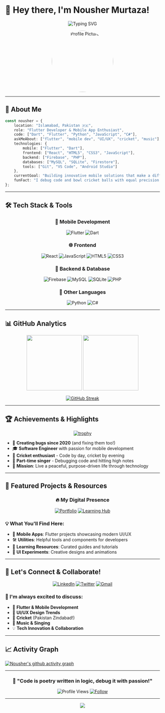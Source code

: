 # 👋 Hey there, I'm Nousher Murtaza!

<div align="center">
  
  ![Typing SVG](https://readme-typing-svg.herokuapp.com?font=Fira+Code&size=22&duration=3000&pause=1000&color=2196F3&center=true&vCenter=true&width=600&lines=Flutter+Developer+from+Islamabad+🇵🇰;Building+Beautiful+Mobile+Experiences;UI+Enthusiast+%26+Code+Craftsman;Always+Learning%2C+Always+Growing)

</div>

<div align="center">
  <img src="https://github.com/user-attachments/assets/1ced0abc-7c59-4cba-8b8d-e1264e3d22a1" width="200" alt="Profile Picture" style="border-radius: 50%"/>
</div>

---

## 🚀 About Me

```typescript
const nousher = {
    location: "Islamabad, Pakistan 🇵🇰",
    role: "Flutter Developer & Mobile App Enthusiast",
    code: ["Dart", "Flutter", "Python", "JavaScript", "C#"],
    askMeAbout: ["flutter", "mobile dev", "UI/UX", "cricket", "music"],
    technologies: {
        mobile: ["Flutter", "Dart"],
        frontend: ["React", "HTML5", "CSS3", "JavaScript"],
        backend: ["Firebase", "PHP"],
        databases: ["MySQL", "SQLite", "Firestore"],
        tools: ["Git", "VS Code", "Android Studio"]
    },
    currentGoal: "Building innovative mobile solutions that make a difference",
    funFact: "I debug code and bowl cricket balls with equal precision! 🏏"
};
```

---

## 🛠️ Tech Stack & Tools

<div align="center">

### 📱 Mobile Development
![Flutter](https://img.shields.io/badge/Flutter-02569B?style=for-the-badge&logo=flutter&logoColor=white)
![Dart](https://img.shields.io/badge/Dart-0175C2?style=for-the-badge&logo=dart&logoColor=white)

### 🌐 Frontend
![React](https://img.shields.io/badge/React-20232A?style=for-the-badge&logo=react&logoColor=61DAFB)
![JavaScript](https://img.shields.io/badge/JavaScript-F7DF1E?style=for-the-badge&logo=javascript&logoColor=black)
![HTML5](https://img.shields.io/badge/HTML5-E34F26?style=for-the-badge&logo=html5&logoColor=white)
![CSS3](https://img.shields.io/badge/CSS3-1572B6?style=for-the-badge&logo=css3&logoColor=white)

### 🔧 Backend & Database
![Firebase](https://img.shields.io/badge/Firebase-039BE5?style=for-the-badge&logo=Firebase&logoColor=white)
![MySQL](https://img.shields.io/badge/MySQL-005C84?style=for-the-badge&logo=mysql&logoColor=white)
![SQLite](https://img.shields.io/badge/SQLite-07405E?style=for-the-badge&logo=sqlite&logoColor=white)
![PHP](https://img.shields.io/badge/PHP-777BB4?style=for-the-badge&logo=php&logoColor=white)

### 🐍 Other Languages
![Python](https://img.shields.io/badge/Python-14354C?style=for-the-badge&logo=python&logoColor=white)
![C#](https://img.shields.io/badge/C%23-239120?style=for-the-badge&logo=c-sharp&logoColor=white)

</div>

---

## 📊 GitHub Analytics

<div align="center">
  
  <img height="180em" src="https://github-readme-stats.vercel.app/api?username=nm71&show_icons=true&theme=radical&include_all_commits=true&count_private=true"/>
  <img height="180em" src="https://github-readme-stats.vercel.app/api/top-langs/?username=nm71&layout=compact&langs_count=8&theme=radical"/>

</div>

<div align="center">
  
  [![GitHub Streak](https://github-readme-streak-stats.herokuapp.com/?user=nm71&theme=radical)](https://git.io/streak-stats)

</div>

---

## 🏆 Achievements & Highlights

<div align="center">

[![trophy](https://github-profile-trophy.vercel.app/?username=nm71&theme=radical&no-frame=false&no-bg=false&margin-w=4)](https://github.com/ryo-ma/github-profile-trophy)

</div>

- 🚀 **Creating bugs since 2020** (and fixing them too!)
- 🎓 **Software Engineer** with passion for mobile development
- 🏏 **Cricket enthusiast** - Code by day, cricket by evening
- 🎤 **Part-time singer** - Debugging code and hitting high notes
- 🎯 **Mission**: Live a peaceful, purpose-driven life through technology

---

## 🌟 Featured Projects & Resources

<div align="center">

### 🔥 My Digital Presence

[![Portfolio](https://img.shields.io/badge/🌐_Portfolio-Visit_Now-blue?style=for-the-badge&logo=google-chrome&logoColor=white)](https://nm71.github.io/Portfolio/)
[![Learning Hub](https://img.shields.io/badge/📚_Flutter_Learning_Hub-Explore-green?style=for-the-badge&logo=flutter&logoColor=white)](https://nm71.github.io/flutter_learning_hub/)

</div>

### 💡 What You'll Find Here:
- 📱 **Mobile Apps**: Flutter projects showcasing modern UI/UX
- 🛠️ **Utilities**: Helpful tools and components for developers
- 📖 **Learning Resources**: Curated guides and tutorials
- 🎨 **UI Experiments**: Creative designs and animations

---

## 🤝 Let's Connect & Collaborate!

<div align="center">

[![LinkedIn](https://img.shields.io/badge/LinkedIn-0077B5?style=for-the-badge&logo=linkedin&logoColor=white)](https://www.linkedin.com/in/nousher-murtaza-6723512b8/)
[![Twitter](https://img.shields.io/badge/Twitter-1DA1F2?style=for-the-badge&logo=twitter&logoColor=white)](https://twitter.com/)
[![Gmail](https://img.shields.io/badge/Gmail-D14836?style=for-the-badge&logo=gmail&logoColor=white)](mailto:your.email@gmail.com)

</div>

### 💬 I'm always excited to discuss:
- 🚀 **Flutter & Mobile Development**
- 🎨 **UI/UX Design Trends**
- 🏏 **Cricket** (Pakistan Zindabad!)
- 🎵 **Music & Singing**
- 💡 **Tech Innovation & Collaboration**

---

## 📈 Activity Graph

[![Nousher's github activity graph](https://github-readme-activity-graph.vercel.app/graph?username=nm71&theme=radical)](https://github.com/ashutosh00710/github-readme-activity-graph)

---

<div align="center">
  
  ### 🌟 "Code is poetry written in logic, debug it with passion!" 
  
  ![Profile Views](https://komarev.com/ghpvc/?username=nm71&color=blueviolet&style=for-the-badge)
  [![Follow](https://img.shields.io/github/followers/nm71?label=Follow&style=for-the-badge&color=blue)](https://github.com/nm71)

</div>

---

<div align="center">
  <img src="https://capsule-render.vercel.app/api?type=waving&color=gradient&height=100&section=footer"/>
</div>
